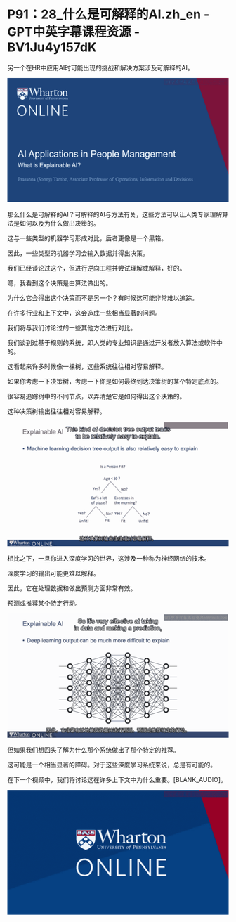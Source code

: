 # P91：28_什么是可解释的AI.zh_en - GPT中英字幕课程资源 - BV1Ju4y157dK

另一个在HR中应用AI时可能出现的挑战和解决方案涉及可解释的AI。

![](img/ef4079a2b40aa07f2096b086e1a11e33_1.png)

那么什么是可解释的AI？可解释的AI与方法有关，这些方法可以让人类专家理解算法是如何以及为什么做出决策的。

这与一些类型的机器学习形成对比，后者更像是一个黑箱。

因此，一些类型的机器学习会输入数据并得出决策。

我们已经谈论过这个，但进行逆向工程并尝试理解或解释，好的。

嗯，我看到这个决策是由算法做出的。

为什么它会得出这个决策而不是另一个？有时候这可能非常难以追踪。

在许多行业和上下文中，这会造成一些相当显著的问题。

我们将与我们讨论过的一些其他方法进行对比。

我们谈到过基于规则的系统，即人类的专业知识是通过开发者放入算法或软件中的。

这看起来许多时候像一棵树，这些系统往往相对容易解释。

如果你考虑一下决策树，考虑一下你是如何最终到达决策树的某个特定底点的。

很容易追踪树中的不同节点，以弄清楚它是如何得出这个决策的。

这种决策树输出往往相对容易解释。

![](img/ef4079a2b40aa07f2096b086e1a11e33_3.png)

相比之下，一旦你进入深度学习的世界，这涉及一种称为神经网络的技术。

深度学习的输出可能更难以解释。

因此，它在处理数据和做出预测方面非常有效。

预测或推荐某个特定行动。

![](img/ef4079a2b40aa07f2096b086e1a11e33_5.png)

但如果我们想回头了解为什么那个系统做出了那个特定的推荐。

这可能是一个相当显著的障碍。对于这些深度学习系统来说，总是有可能的。

在下一个视频中，我们将讨论这在许多上下文中为什么重要。[BLANK_AUDIO]。

![](img/ef4079a2b40aa07f2096b086e1a11e33_7.png)
